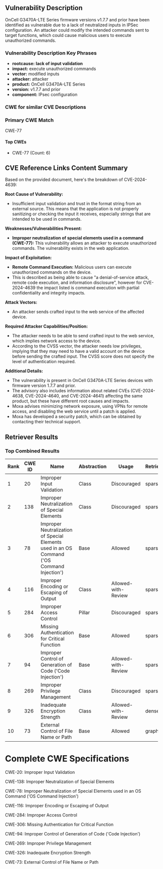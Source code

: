## Vulnerability Description
OnCell G3470A-LTE Series firmware versions v1.7.7 and prior have been identified as vulnerable due to a lack of neutralized inputs in IPSec configuration. An attacker could modify the intended commands sent to target functions, which could cause malicious users to execute unauthorized commands.

### Vulnerability Description Key Phrases
- **rootcause:** **lack of input validation**
- **impact:** execute unauthorized commands
- **vector:** modified inputs
- **attacker:** attacker
- **product:** OnCell G3470A-LTE Series
- **version:** v1.7.7 and prior
- **component:** IPsec configuration

### CWE for similar CVE Descriptions
### Primary CWE Match
CWE-77

#### Top CWEs
- CWE-77 (Count: 6)

## CVE Reference Links Content Summary
Based on the provided document, here's the breakdown of CVE-2024-4639:

**Root Cause of Vulnerability:**

*   Insufficient input validation and trust in the format string from an external source. This means that the application is not properly sanitizing or checking the input it receives, especially strings that are intended to be used in commands.

**Weaknesses/Vulnerabilities Present:**

*   **Improper neutralization of special elements used in a command (CWE-77):** This vulnerability allows an attacker to execute unauthorized commands. The vulnerability exists in the web application.

**Impact of Exploitation:**

*   **Remote Command Execution:** Malicious users can execute unauthorized commands on the device.
*   This is described as being able to cause "a denial-of-service attack, remote code execution, and information disclosure", however for CVE-2024-4639 the impact listed is command execution with partial confidentiality and integrity impacts.

**Attack Vectors:**

*   An attacker sends crafted input to the web service of the affected device.

**Required Attacker Capabilities/Position:**

*   The attacker needs to be able to send crafted input to the web service, which implies network access to the device.
*   According to the CVSS vector, the attacker needs low privileges, implying that they may need to have a valid account on the device before sending the crafted input. The CVSS score does not specify the level of authentication required.

**Additional Details:**
*   The vulnerability is present in OnCell G3470A-LTE Series devices with firmware version 1.7.7 and prior.
*   The advisory also includes information about related CVEs (CVE-2024-4638, CVE-2024-4640, and CVE-2024-4641) affecting the same product, but these have different root causes and impacts.
*   Moxa advises minimizing network exposure, using VPNs for remote access, and disabling the web service until a patch is applied.
*   Moxa has developed a security patch, which can be obtained by contacting their technical support.

## Retriever Results

### Top Combined Results

| Rank | CWE ID | Name | Abstraction | Usage  | Retrievers | Individual Scores |
|------|--------|------|-------------|-------|------------|-------------------|
| 1 | 20 | Improper Input Validation | Class | Discouraged | sparse | 0.278 |
| 2 | 138 | Improper Neutralization of Special Elements | Class | Discouraged | sparse | 0.269 |
| 3 | 78 | Improper Neutralization of Special Elements used in an OS Command ('OS Command Injection') | Base | Allowed | sparse | 0.266 |
| 4 | 116 | Improper Encoding or Escaping of Output | Class | Allowed-with-Review | sparse | 0.263 |
| 5 | 284 | Improper Access Control | Pillar | Discouraged | sparse | 0.261 |
| 6 | 306 | Missing Authentication for Critical Function | Base | Allowed | sparse | 0.257 |
| 7 | 94 | Improper Control of Generation of Code ('Code Injection') | Base | Allowed-with-Review | sparse | 0.256 |
| 8 | 269 | Improper Privilege Management | Class | Discouraged | sparse | 0.255 |
| 9 | 326 | Inadequate Encryption Strength | Class | Allowed-with-Review | dense | 0.567 |
| 10 | 73 | External Control of File Name or Path | Base | Allowed | graph | 0.002 |



# Complete CWE Specifications

CWE-20: Improper Input Validation

CWE-138: Improper Neutralization of Special Elements

CWE-78: Improper Neutralization of Special Elements used in an OS Command ('OS Command Injection')

CWE-116: Improper Encoding or Escaping of Output

CWE-284: Improper Access Control

CWE-306: Missing Authentication for Critical Function

CWE-94: Improper Control of Generation of Code ('Code Injection')

CWE-269: Improper Privilege Management

CWE-326: Inadequate Encryption Strength

CWE-73: External Control of File Name or Path